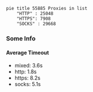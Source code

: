 
```mermaid
pie title 55885 Proxies in list
    "HTTP" : 25048
    "HTTPS": 7908
    "SOCKS" : 29668
```

### Some Info
#### Average Timeout

- mixed: 3.6s
- http: 1.8s
- https: 8.2s
- socks: 5.1s